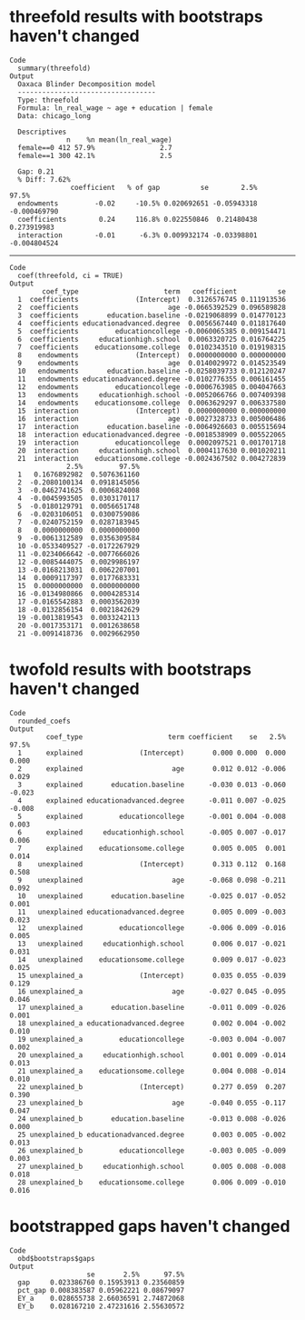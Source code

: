 # threefold results with bootstraps haven't changed

    Code
      summary(threefold)
    Output
      Oaxaca Blinder Decomposition model
      ----------------------------------
      Type: threefold
      Formula: ln_real_wage ~ age + education | female
      Data: chicago_long
      
      Descriptives
                  n    %n mean(ln_real_wage)
      female==0 412 57.9%                2.7
      female==1 300 42.1%                2.5
      
      Gap: 0.21
      % Diff: 7.62%
                   coefficient   % of gap          se        2.5%        97.5%
      endowments         -0.02     -10.5% 0.020692651 -0.05943318 -0.000469790
      coefficients        0.24     116.8% 0.022550846  0.21480438  0.273919983
      interaction        -0.01      -6.3% 0.009932174 -0.03398801 -0.004804524

---

    Code
      coef(threefold, ci = TRUE)
    Output
            coef_type                     term   coefficient          se
      1  coefficients              (Intercept)  0.3126576745 0.111913536
      2  coefficients                      age -0.0665392529 0.096589828
      3  coefficients       education.baseline -0.0219068899 0.014770123
      4  coefficients educationadvanced.degree  0.0056567440 0.011817640
      5  coefficients         educationcollege -0.0060065385 0.009154471
      6  coefficients     educationhigh.school  0.0063320725 0.016764225
      7  coefficients    educationsome.college  0.0102343510 0.019198315
      8    endowments              (Intercept)  0.0000000000 0.000000000
      9    endowments                      age  0.0140029972 0.014523549
      10   endowments       education.baseline -0.0258039733 0.012120247
      11   endowments educationadvanced.degree -0.0102776355 0.006161455
      12   endowments         educationcollege -0.0006763985 0.004047663
      13   endowments     educationhigh.school -0.0052066766 0.007409398
      14   endowments    educationsome.college  0.0063629297 0.006337580
      15  interaction              (Intercept)  0.0000000000 0.000000000
      16  interaction                      age -0.0027328733 0.005006486
      17  interaction       education.baseline -0.0064926603 0.005515694
      18  interaction educationadvanced.degree -0.0018538909 0.005522065
      19  interaction         educationcollege  0.0002097521 0.001701718
      20  interaction     educationhigh.school  0.0004117630 0.001020211
      21  interaction    educationsome.college -0.0024367502 0.004272839
                  2.5%         97.5%
      1   0.1676892982  0.5076361160
      2  -0.2080100134  0.0918145056
      3  -0.0462741625  0.0006824008
      4  -0.0045993505  0.0303170117
      5  -0.0180129791  0.0056651748
      6  -0.0203106051  0.0300759086
      7  -0.0240752159  0.0287183945
      8   0.0000000000  0.0000000000
      9  -0.0061312589  0.0356309584
      10 -0.0533409527 -0.0172267929
      11 -0.0234066642 -0.0077666026
      12 -0.0085444075  0.0029986197
      13 -0.0168213031  0.0062207001
      14  0.0009117397  0.0177683331
      15  0.0000000000  0.0000000000
      16 -0.0134980866  0.0004285314
      17 -0.0165542883  0.0003562039
      18 -0.0132856154  0.0021842629
      19 -0.0013819543  0.0033242113
      20 -0.0017353171  0.0012638658
      21 -0.0091418736  0.0029662950

# twofold results with bootstraps haven't changed

    Code
      rounded_coefs
    Output
             coef_type                     term coefficient    se   2.5%  97.5%
      1      explained              (Intercept)       0.000 0.000  0.000  0.000
      2      explained                      age       0.012 0.012 -0.006  0.029
      3      explained       education.baseline      -0.030 0.013 -0.060 -0.023
      4      explained educationadvanced.degree      -0.011 0.007 -0.025 -0.008
      5      explained         educationcollege      -0.001 0.004 -0.008  0.003
      6      explained     educationhigh.school      -0.005 0.007 -0.017  0.006
      7      explained    educationsome.college       0.005 0.005  0.001  0.014
      8    unexplained              (Intercept)       0.313 0.112  0.168  0.508
      9    unexplained                      age      -0.068 0.098 -0.211  0.092
      10   unexplained       education.baseline      -0.025 0.017 -0.052  0.001
      11   unexplained educationadvanced.degree       0.005 0.009 -0.003  0.023
      12   unexplained         educationcollege      -0.006 0.009 -0.016  0.005
      13   unexplained     educationhigh.school       0.006 0.017 -0.021  0.031
      14   unexplained    educationsome.college       0.009 0.017 -0.023  0.025
      15 unexplained_a              (Intercept)       0.035 0.055 -0.039  0.129
      16 unexplained_a                      age      -0.027 0.045 -0.095  0.046
      17 unexplained_a       education.baseline      -0.011 0.009 -0.026  0.001
      18 unexplained_a educationadvanced.degree       0.002 0.004 -0.002  0.010
      19 unexplained_a         educationcollege      -0.003 0.004 -0.007  0.002
      20 unexplained_a     educationhigh.school       0.001 0.009 -0.014  0.013
      21 unexplained_a    educationsome.college       0.004 0.008 -0.014  0.010
      22 unexplained_b              (Intercept)       0.277 0.059  0.207  0.390
      23 unexplained_b                      age      -0.040 0.055 -0.117  0.047
      24 unexplained_b       education.baseline      -0.013 0.008 -0.026  0.000
      25 unexplained_b educationadvanced.degree       0.003 0.005 -0.002  0.013
      26 unexplained_b         educationcollege      -0.003 0.005 -0.009  0.003
      27 unexplained_b     educationhigh.school       0.005 0.008 -0.008  0.018
      28 unexplained_b    educationsome.college       0.006 0.009 -0.010  0.016

# bootstrapped gaps haven't changed

    Code
      obd$bootstraps$gaps
    Output
                       se       2.5%      97.5%
      gap     0.023386760 0.15953913 0.23560859
      pct_gap 0.008383587 0.05962221 0.08679097
      EY_a    0.028655738 2.66036591 2.74872068
      EY_b    0.028167210 2.47231616 2.55630572
